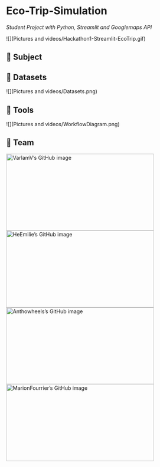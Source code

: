 # Eco-Trip-Simulation
*Student Project with Python, Streamlit and Googlemaps API*

![](Pictures and videos/Hackathon1-Streamlit-EcoTrip.gif)

## :beginner: Subject


## :file_folder: Datasets

![](Pictures and videos/Datasets.png)


## :wrench: Tools

![](Pictures and videos/WorkflowDiagram.png)


## :handshake: Team

<a href="https://github.com/VarlamV" target="_blank" rel="noopener noreferrer"><img src="https://crd.so/i/VarlamV?dark&removeLink" alt="VarlamV’s GitHub image" width="400" height="208.5" />
<a href="https://github.com/HeEmilie" target="_blank" rel="noopener noreferrer"><img src="https://crd.so/i/HeEmilie?dark" alt="HeEmilie’s GitHub image" width="400" height="208.5" />
<a href="https://github.com/Anthowheels" target="_blank" rel="noopener noreferrer"><img src="https://crd.so/i/Anthowheels?dark" alt="Anthowheels’s GitHub image" width="400" height="208.5" />
<a href="https://github.com/MarionFourrier" target="_blank" rel="noopener noreferrer"><img src="https://crd.so/i/MarionFourrier?dark" alt="MarionFourrier’s GitHub image" width="400" height="208.5" />
